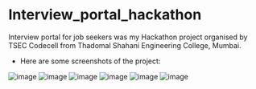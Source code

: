 # Interview_portal_hackathon
Interview portal for job seekers was my Hackathon project organised by TSEC Codecell from Thadomal Shahani Engineering College, Mumbai. 
- Here are some screenshots of the project:

![image](https://user-images.githubusercontent.com/65806215/112745516-a89ba000-8fc6-11eb-91ee-390625cc5205.png)
![image](https://user-images.githubusercontent.com/65806215/112745536-d41e8a80-8fc6-11eb-8a29-bc2d783dcc50.png)
![image](https://user-images.githubusercontent.com/65806215/112745549-e4366a00-8fc6-11eb-9f77-04cb7ab46edc.png)
![image](https://user-images.githubusercontent.com/65806215/112745557-f7493a00-8fc6-11eb-9193-778e6149728b.png)
![image](https://user-images.githubusercontent.com/65806215/112745579-252e7e80-8fc7-11eb-8484-53be93c0d755.png)
![image](https://user-images.githubusercontent.com/65806215/112745587-324b6d80-8fc7-11eb-86e2-fc5969461d09.png)
